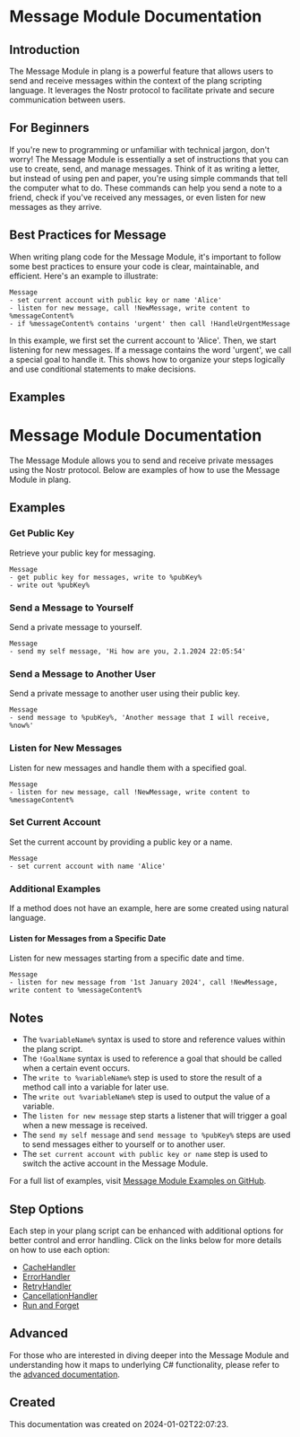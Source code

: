 
# Message Module Documentation

## Introduction
The Message Module in plang is a powerful feature that allows users to send and receive messages within the context of the plang scripting language. It leverages the Nostr protocol to facilitate private and secure communication between users.

## For Beginners
If you're new to programming or unfamiliar with technical jargon, don't worry! The Message Module is essentially a set of instructions that you can use to create, send, and manage messages. Think of it as writing a letter, but instead of using pen and paper, you're using simple commands that tell the computer what to do. These commands can help you send a note to a friend, check if you've received any messages, or even listen for new messages as they arrive.

## Best Practices for Message
When writing plang code for the Message Module, it's important to follow some best practices to ensure your code is clear, maintainable, and efficient. Here's an example to illustrate:

```plang
Message
- set current account with public key or name 'Alice'
- listen for new message, call !NewMessage, write content to %messageContent%
- if %messageContent% contains 'urgent' then call !HandleUrgentMessage
```

In this example, we first set the current account to 'Alice'. Then, we start listening for new messages. If a message contains the word 'urgent', we call a special goal to handle it. This shows how to organize your steps logically and use conditional statements to make decisions.

## Examples

# Message Module Documentation

The Message Module allows you to send and receive private messages using the Nostr protocol. Below are examples of how to use the Message Module in plang.

## Examples

### Get Public Key
Retrieve your public key for messaging.
```plang
Message
- get public key for messages, write to %pubKey%
- write out %pubKey%
```

### Send a Message to Yourself
Send a private message to yourself.
```plang
Message
- send my self message, 'Hi how are you, 2.1.2024 22:05:54'
```

### Send a Message to Another User
Send a private message to another user using their public key.
```plang
Message
- send message to %pubKey%, 'Another message that I will receive, %now%'
```

### Listen for New Messages
Listen for new messages and handle them with a specified goal.
```plang
Message
- listen for new message, call !NewMessage, write content to %messageContent%
```

### Set Current Account
Set the current account by providing a public key or a name.
```plang
Message
- set current account with name 'Alice'
```

### Additional Examples
If a method does not have an example, here are some created using natural language.

#### Listen for Messages from a Specific Date
Listen for new messages starting from a specific date and time.
```plang
Message
- listen for new message from '1st January 2024', call !NewMessage, write content to %messageContent%
```

## Notes
- The `%variableName%` syntax is used to store and reference values within the plang script.
- The `!GoalName` syntax is used to reference a goal that should be called when a certain event occurs.
- The `write to %variableName%` step is used to store the result of a method call into a variable for later use.
- The `write out %variableName%` step is used to output the value of a variable.
- The `listen for new message` step starts a listener that will trigger a goal when a new message is received.
- The `send my self message` and `send message to %pubKey%` steps are used to send messages either to yourself or to another user.
- The `set current account with public key or name` step is used to switch the active account in the Message Module.


For a full list of examples, visit [Message Module Examples on GitHub](https://github.com/PLangHQ/plang/tree/main/Tests/Message).

## Step Options
Each step in your plang script can be enhanced with additional options for better control and error handling. Click on the links below for more details on how to use each option:

- [CacheHandler](/modules/cacheHandler.md)
- [ErrorHandler](/modules/ErrorHandler.md)
- [RetryHandler](/modules/RetryHandler.md)
- [CancellationHandler](/modules/CancelationHandler.md)
- [Run and Forget](/modules/RunAndForget.md)

## Advanced
For those who are interested in diving deeper into the Message Module and understanding how it maps to underlying C# functionality, please refer to the [advanced documentation](./PLang.Modules.MessageModule_advanced.md).

## Created
This documentation was created on 2024-01-02T22:07:23.
